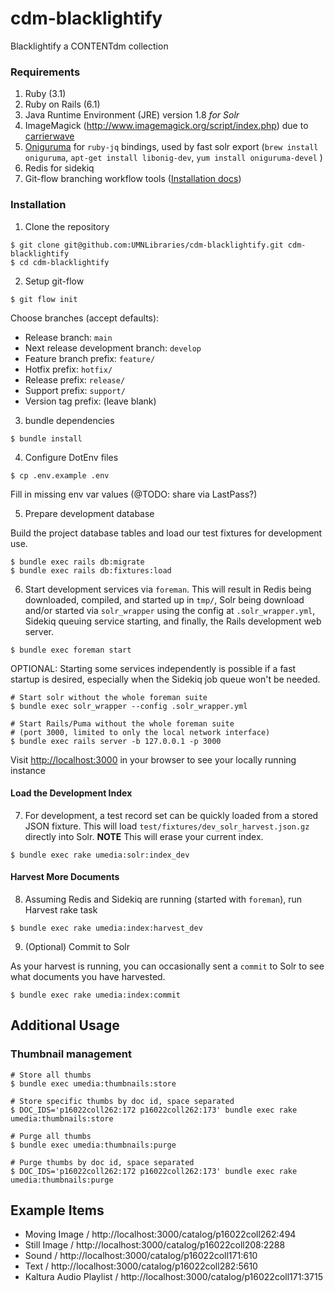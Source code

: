 # cdm-blacklightify
Blacklightify a CONTENTdm collection

### Requirements

1. Ruby (3.1)
2. Ruby on Rails (6.1)
3. Java Runtime Environment (JRE) version 1.8  *for Solr*
4. ImageMagick (http://www.imagemagick.org/script/index.php) due to [carrierwave](https://github.com/carrierwaveuploader/carrierwave#adding-versions)
5. [Oniguruma](https://github.com/stedolan/jq/wiki/FAQ#installation) for `ruby-jq` bindings, used by fast solr export (`brew install oniguruma`, `apt-get install libonig-dev`, `yum install oniguruma-devel` )
6. Redis for sidekiq
7. Git-flow branching workflow tools ([Installation docs](https://github.com/nvie/gitflow/wiki/FAQ))

### Installation

1. Clone the repository

```shell
$ git clone git@github.com:UMNLibraries/cdm-blacklightify.git cdm-blacklightify
$ cd cdm-blacklightify
```

2. Setup git-flow
```shell
$ git flow init
```

Choose branches (accept defaults):
- Release branch: `main`
- Next release development branch: `develop`
- Feature branch prefix: `feature/`
- Hotfix prefix: `hotfix/`
- Release prefix: `release/`
- Support prefix: `support/`
- Version tag prefix: (leave blank)

3. bundle dependencies

```shell
$ bundle install
```

4. Configure DotEnv files

```shell
$ cp .env.example .env
```

Fill in missing env var values (@TODO: share via LastPass?)

5. Prepare development database

Build the project database tables and load our test fixtures for development use.

```shell
$ bundle exec rails db:migrate
$ bundle exec rails db:fixtures:load
```

6. Start development services via `foreman`. This will result in Redis being downloaded, compiled, and started up in `tmp/`, Solr being download and/or started via `solr_wrapper` using the config at `.solr_wrapper.yml`, Sidekiq queuing service starting, and finally, the Rails development web server.

```shell
$ bundle exec foreman start
```

OPTIONAL: Starting some services independently is possible if a fast startup is desired, especially when the Sidekiq job queue won't be needed.

```shell
# Start solr without the whole foreman suite
$ bundle exec solr_wrapper --config .solr_wrapper.yml

# Start Rails/Puma without the whole foreman suite
# (port 3000, limited to only the local network interface)
$ bundle exec rails server -b 127.0.0.1 -p 3000
```

Visit [http://localhost:3000](http://localhost:3000) in your browser to see your locally running instance

#### Load the Development Index
7. For development, a test record set can be quickly loaded from a stored JSON
   fixture. This will load `test/fixtures/dev_solr_harvest.json.gz` directly
   into Solr. **NOTE** This will erase your current index.

```shell
$ bundle exec rake umedia:solr:index_dev
```

#### Harvest More Documents

8. Assuming Redis and Sidekiq are running (started with `foreman`), run Harvest rake task

```shell
$ bundle exec rake umedia:index:harvest_dev
```
9. (Optional) Commit to Solr

As your harvest is running, you can occasionally sent a `commit` to Solr to see what documents you have harvested.
```shell
$ bundle exec rake umedia:index:commit
```

## Additional Usage
### Thumbnail management

```shell
# Store all thumbs
$ bundle exec umedia:thumbnails:store

# Store specific thumbs by doc id, space separated
$ DOC_IDS='p16022coll262:172 p16022coll262:173' bundle exec rake umedia:thumbnails:store

# Purge all thumbs
$ bundle exec umedia:thumbnails:purge

# Purge thumbs by doc id, space separated
$ DOC_IDS='p16022coll262:172 p16022coll262:173' bundle exec rake umedia:thumbnails:purge
```

## Example Items

* Moving Image / http://localhost:3000/catalog/p16022coll262:494
* Still Image / http://localhost:3000/catalog/p16022coll208:2288
* Sound / http://localhost:3000/catalog/p16022coll171:610
* Text / http://localhost:3000/catalog/p16022coll282:5610
* Kaltura Audio Playlist / http://localhost:3000/catalog/p16022coll171:3715
